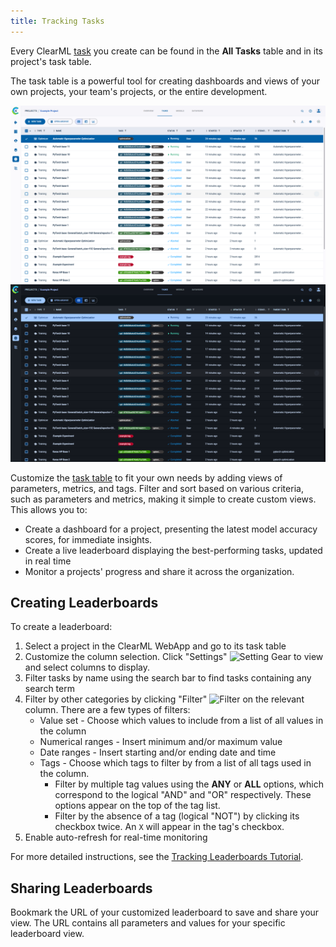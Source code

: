 ```yaml
---
title: Tracking Tasks
---
```


Every ClearML [task](../fundamentals/task.md) you create can be found in the **All Tasks** table and in its project's 
task table.

The task table is a powerful tool for creating dashboards and views of your own projects, your team's projects, or the 
entire development.

![Task table](../img/webapp_experiment_table.png#light-mode-only)
![Task table](../img/webapp_experiment_table_dark.png#dark-mode-only)

Customize the [task table](../webapp/webapp_exp_table.md) to fit your own needs by adding views of parameters, metrics, and tags.
Filter and sort based on various criteria, such as parameters and metrics, making it simple to create custom 
views. This allows you to:

* Create a dashboard for a project, presenting the latest model accuracy scores, for immediate insights.
* Create a live leaderboard displaying the best-performing tasks, updated in real time 
* Monitor a projects' progress and share it across the organization.

## Creating Leaderboards

To create a leaderboard: 

1. Select a project in the ClearML WebApp and go to its task table
1. Customize the column selection. Click "Settings" <img src="/docs/latest/icons/ico-settings.svg" alt="Setting Gear" className="icon size-md" /> 
   to view and select columns to display.
1. Filter tasks by name using the search bar to find tasks containing any search term
1. Filter by other categories by clicking "Filter" <img src="/docs/latest/icons/ico-filter-off.svg" alt="Filter" className="icon size-md" />
   on the relevant column. There are a few types of filters:
   * Value set - Choose which values to include from a list of all values in the column
   * Numerical ranges - Insert minimum and/or maximum value
   * Date ranges - Insert starting and/or ending date and time
   * Tags - Choose which tags to filter by from a list of all tags used in the column. 
     * Filter by multiple tag values using the **ANY** or **ALL** options, which correspond to the logical "AND" and "OR" respectively. These 
       options appear on the top of the tag list.
     * Filter by the absence of a tag (logical "NOT") by clicking its checkbox twice. An `X` will appear in the tag's checkbox.
1. Enable auto-refresh for real-time monitoring

For more detailed instructions, see the [Tracking Leaderboards Tutorial](../guides/ui/building_leader_board.md). 

## Sharing Leaderboards

Bookmark the URL of your customized leaderboard to save and share your view. The URL contains all parameters and values
for your specific leaderboard view.